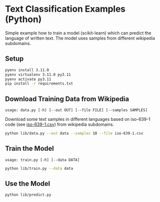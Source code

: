 # Text Classification Examples (Python)

Simple example how to train a model (scikit-learn) which can predict the language of written text. The model uses samples from different wikipedia subdomains.

## Setup
```bash
pyenv install 3.11.0
pyenv virtualenv 3.11.0 py3.11
pyenv activate py3.11
pip install -r requirements.txt
```

## Download Training Data from Wikipedia

```
usage: data.py [-h] [--out OUT] [--file FILE] [--samples SAMPLES]
```

Download some text samples in different languages based on iso-639-1 code (see [iso-639-1.csv](iso-639-1.csv)) from wikipedia subdomains.

```bash
python lib/data.py --out data --samples 10 --file iso-639-1.csv
```

## Train the Model

```
usage: train.py [-h] [--data DATA]
```

```bash
python lib/train.py --data data
```

## Use the Model

```bash
python lib/predict.py
```